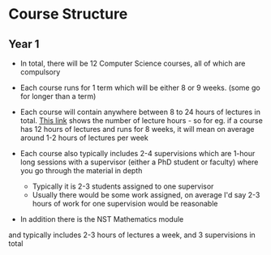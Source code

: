 # Course Structure

## Year 1
- In total, there will be 12 Computer Science courses, all of which are compulsory
- Each course runs for 1 term which will be either 8 or 9 weeks. (some go for longer than a term)
- Each course will contain anywhere between 8 to 24 hours of lectures in total. [This link](https://www.cl.cam.ac.uk/teaching/2223/part1a.html) shows the number of lecture hours - so for eg. if a course has 12 hours of lectures and runs for 8 weeks, it will mean on average around 1-2 hours of lectures per week
- Each course also typically includes 2-4 supervisions which are 1-hour long sessions with a supervisor (either a PhD student or faculty) where you go through the material in depth
    - Typically it is 2-3 students assigned to one supervisor
    - Usually there would be some work assigned, on average I'd say 2-3 hours of work for one supervision would be reasonable


- In addition there is the NST Mathematics module



and typically includes 2-3 hours of lectures a week, and 3 supervisions in total 